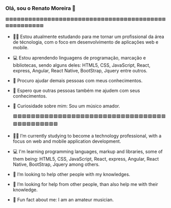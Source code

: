 ### Olá, sou o Renato Moreira 👋
  
    🟩🟩🟩🟩🟩🟩🟩🟩🟩🟩🟩🟩🟩🟩🟩🟩🟩🟩🟩🟩🟩🟩🟩🟩🟩🟩🟩🟩🟩🟩🟩🟩🟩🟩🟩🟩🟩🟩🟩🟩🟩🟩🟩🟩🟩🟩🟩🟩🟩🟩🟩🟩
- 👨‍💻 Estou atualmente estudando para me tornar um profissional da área de técnologia, com o foco em desenvolvimento de aplicações web e mobile.
- 💻 Estou aprendendo linguagens de programação, marcação e bibliotecas, sendo alguns deles: HTML5, CSS, JavaScript, React, express, Angular, React Native, BootStrap,        Jquery entre outros.  
- 👯 Procuro ajudar demais pessoas com meus conhecimentos.
- 🤔 Espero que outras pessoas também me ajudem com seus conhecimentos.
- 🎸 Curiosidade sobre mim: Sou um músico amador.


     🟩🟩🟩🟩🟩🟩🟩🟩🟩🟩🟩🟩🟩🟩🟩🟩🟩🟩🟩🟩🟩🟩🟩🟩🟩🟩🟩🟩🟩🟩🟩🟩🟩🟩🟩🟩🟩🟩🟩🟩🟩🟩🟩🟩
- 👨‍💻 I’m currently studying to become a technology professional, with a focus on web and mobile application development.
- 💻 I'm learning programming languages, markup and libraries, some of them being: HTML5, CSS, JavaScript, React, express, Angular, React Native, BootStrap, Jquery among      others.
- 👯 I’m looking to help other people with my knowledges.
- 🤔 I’m looking for help from other people, than also help me with their knowledge.

- 🎸 Fun fact about me: I am an amateur musician.

